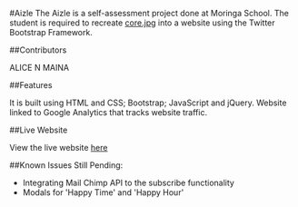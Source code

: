 #Aizle
The Aizle is a self-assessment project done at Moringa School. The student is required to recreate [core.jpg](https://github.com/Alicemaina/Aizle.git) into a website using the Twitter Bootstrap Framework.


##Contributors

ALICE N MAINA


##Features

It is built using HTML and CSS; Bootstrap; JavaScript and jQuery.
Website linked to Google Analytics that tracks website traffic.


##Live Website

View the live website [here](https://github.com/Alicemaina/Aizle)

##Known Issues
Still Pending:
* Integrating Mail Chimp API to the subscribe functionality
* Modals for 'Happy Time' and 'Happy Hour'
